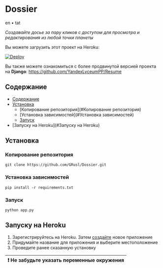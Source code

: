 # Dossier

en • tat

_Создавайте досье за пару кликов с доступом для просмотра и редактирования
из любой точки планеты_

Вы можете загрузить этот проект на Heroku:

[![Deploy](https://www.herokucdn.com/deploy/button.png)](https://heroku.com/deploy)

Вы также можете ознакомиться с более продвинутой версией проекта на **Django**:
https://github.com/YandexLyceumPP/Resume

## Содержание
* [Содержание](#Содержание)
* [Установка](#Установка)
  * [Копирование репозитория](#Копирование репозитория)
  * [Установка зависимостей](#Установка зависимостей)
  * [Запуск](#Запуск)
* [Запуску на Heroku](#Запуску на Heroku)

## Установка

### Копирование репозитория

```shell
git clone https://github.com/GRusl/Dossier.git
```

### Установка зависимостей

```shell
pip install -r requirements.txt
```

### Запуск

```shell
python app.py
```

## Запуску на Heroku

1. Зарегистрируйтесь на Heroku. Затем [создайте](https://dashboard.heroku.com/apps) 
новое приложение
2. Придумайте название для приложения и выберите местоположение
3. Проведите ранее сказанную установку

| :exclamation:  Не забудьте указать переменные окружения |
|---------------------------------------------------------|
